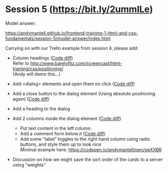 # Session 5 (https://bit.ly/2ummILe)

Model answer:

https://andymantell.github.io/frontend-training-1-html-and-css-fundamentals/session-5/model-answer/index.html

Carrying on with our Trello example from session 4, please add:

- Column headings ([Code diff](https://github.com/andymantell/frontend-training-1-html-and-css-fundamentals/commit/99e0e22a319f851f035e379ff6b10e3b90ce43e8))  
  Refer to http://www.barelyfitz.com/screencast/html-training/css/positioning/  
  (Andy will demo this...)
- Add &lt;dialog&gt; elements and open them on click ([Code diff](https://github.com/andymantell/frontend-training-1-html-and-css-fundamentals/commit/9e96de1fe7913393d239311936df0c1edcf5e6a4))  
- Add a close button to the dialog element (Using absolute positioning again) ([Code diff](https://github.com/andymantell/frontend-training-1-html-and-css-fundamentals/commit/79913fd69b676b28cd1dc6d062236a6ea1f9fbe0))  
- Add a heading to the dialog
- Add 2 columns inside the dialog element ([Code diff](https://github.com/andymantell/frontend-training-1-html-and-css-fundamentals/commit/255638a50b462b69f019cb72f008c7c15965c2bb))  
  - Put text content in the left column.
  - Add a comment form below it ([Code diff](https://github.com/andymantell/frontend-training-1-html-and-css-fundamentals/commit/3dd3b926abe01349abd701a1ae5b396c36bfe26a))  
  - Add some "label" toggles to the right hand column using radio buttons, and style them up to look nice  
    Minimal example here: https://codepen.io/andymantell/pen/geXXBR
  
- Discussion on how we might save the sort order of the cards to a server using "weights"
